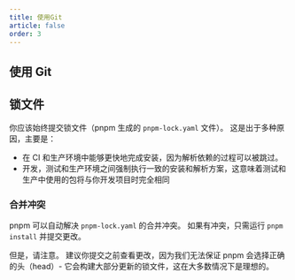 ```yaml
---
title: 使用Git
article: false
order: 3
---
```


## 使用 Git

## 锁文件

你应该始终提交锁文件（pnpm 生成的 `pnpm-lock.yaml` 文件）。 这是出于多种原因，主要是：

- 在 CI 和生产环境中能够更快地完成安装，因为解析依赖的过程可以被跳过。
- 开发，测试和生产环境之间强制执行一致的安装和解析方案，这意味着测试和生产中使用的包将与你开发项目时完全相同

### 合并冲突

pnpm 可以自动解决 `pnpm-lock.yaml` 的合并冲突。 如果有冲突，只需运行 `pnpm install` 并提交更改。

但是，请注意。 建议你提交之前查看更改，因为我们无法保证 pnpm 会选择正确的头（head）- 它会构建大部分更新的锁文件，这在大多数情况下是理想的。

